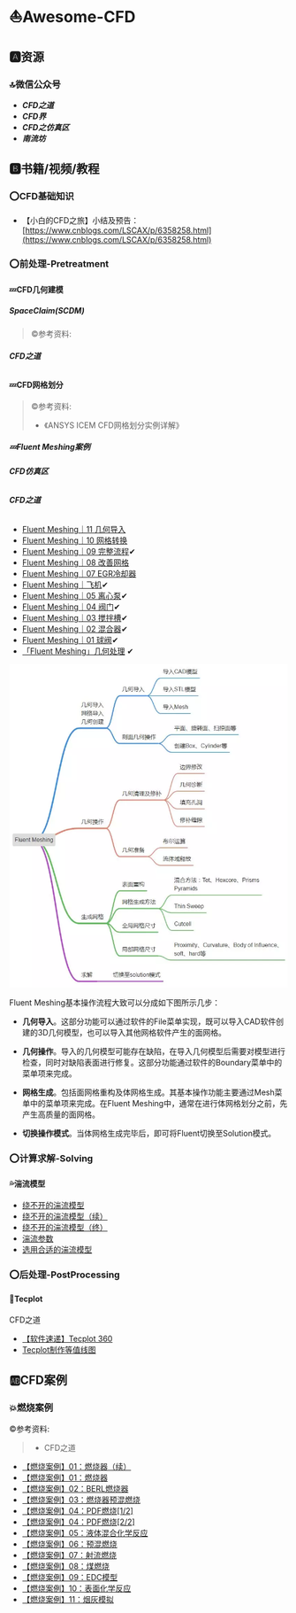 # ⛵Awesome-CFD

## 🅰资源

### 🔝微信公众号

* _**CFD之道**_
* _**CFD界**_
* _**CFD之仿真区**_
* _**南流坊**_

## 🅱书籍/视频/教程

### ⭕CFD基础知识

* 【小白的CFD之旅】小结及预告：[https://www.cnblogs.com/LSCAX/p/6358258.html](https://www.cnblogs.com/LSCAX/p/6358258.html)

### ⭕前处理-Pretreatment

#### 💤CFD几何建模

##### SpaceClaim\(SCDM\)

> ©参考资料:

###### **CFD之道**

#### 💤CFD网格划分

> ©参考资料:
>
> * 《ANSYS ICEM CFD网格划分实例详解》

##### 💤Fluent Meshing案例

###### **CFD仿真区**

###### **CFD之道**

* [Fluent Meshing｜11 几何导入](http://mp.weixin.qq.com/s?__biz=MzIyMzE2NDM1OQ==&mid=2247486205&idx=1&sn=b4b02e426525fdde49b870770c8b726d&chksm=e8232855df54a143072e70e9ba797816b885dbe77a770be1f7d93d8c1268f0f19c56d0940b59&scene=21#wechat_redirect)
* [Fluent Meshing｜10 网格转换](http://mp.weixin.qq.com/s?__biz=MzIyMzE2NDM1OQ==&mid=2247486201&idx=1&sn=1029d32fa53aa35c85631278c0410632&chksm=e8232851df54a147f82a38d291909a5b9f1b6889b015c5394ce38803514e06edae117ae1fbab&scene=21#wechat_redirect)
* [Fluent Meshing｜09 完整流程](http://mp.weixin.qq.com/s?__biz=MzIyMzE2NDM1OQ==&mid=2247486197&idx=1&sn=ac857ab8282ba6d5ee75ba6a5c9e6393&chksm=e823285ddf54a14bbc5ca987985288fc9db1bc515869336a8d14a16b71f41506922d09eb8fed&scene=21#wechat_redirect)✔
* [Fluent Meshing｜08 改善网格](http://mp.weixin.qq.com/s?__biz=MzIyMzE2NDM1OQ==&mid=2247486191&idx=1&sn=3f095425ed25872b060c460248e69aa9&chksm=e8232847df54a15122cc3829210350d84decb88809934add038387a4be3d3330c519b981d17c&scene=21#wechat_redirect)
* [Fluent Meshing｜07 EGR冷却器](http://mp.weixin.qq.com/s?__biz=MzIyMzE2NDM1OQ==&mid=2247486186&idx=1&sn=30ed0f8014fed245fc57421bb1c1c1b6&chksm=e8232842df54a154587908199c6a2039ef652a237ccbc53804417ecbdac41e5ed6be94e277d2&scene=21#wechat_redirect)
* [Fluent Meshing｜飞机](http://mp.weixin.qq.com/s?__biz=MzIyMzE2NDM1OQ==&mid=2247486180&idx=1&sn=ab4d29dc02f7749cd8ab340c91ca156c&chksm=e823284cdf54a15a004be79f2e09c995291a66986af829f4a7e02256313c2c9853525ce539f7&scene=21#wechat_redirect)✔
* [Fluent Meshing｜05 离心泵](http://mp.weixin.qq.com/s?__biz=MzIyMzE2NDM1OQ==&mid=2247486170&idx=1&sn=47ebfe826dbe1abdc71d410496d174d1&chksm=e8232872df54a1646e07ac1bd33f0fc459f448baae87491d4cfe618c8e8696a4c26ae3ceb46f&scene=21#wechat_redirect)✔
* [Fluent Meshing｜04 阀门](http://mp.weixin.qq.com/s?__biz=MzIyMzE2NDM1OQ==&mid=2247486166&idx=1&sn=0809c1d0df9632bd8a99256ffc39c6a8&chksm=e823287edf54a1688a12e1286450d2a38f9059372140b603e5b14dfb5c9f313028ed97c963fb&scene=21#wechat_redirect)✔
* [Fluent Meshing｜03 搅拌槽](http://mp.weixin.qq.com/s?__biz=MzIyMzE2NDM1OQ==&mid=2247486162&idx=1&sn=eceb269ed5a0a95c9f46f5ae2cc47f52&chksm=e823287adf54a16c01dcd11668d1bf77abe82f0f2047a7b299425f21121a8e48abfc0638f339&scene=21#wechat_redirect)✔
* [Fluent Meshing｜02 混合器](http://mp.weixin.qq.com/s?__biz=MzIyMzE2NDM1OQ==&mid=2247486148&idx=2&sn=62bf41481b4dbd23c36017d9eaa87a08&chksm=e823286cdf54a17ac431670a75d958c1cac50a3ada8c828b7fa283df8fd8e0b69e4f84e5fbc3&scene=21#wechat_redirect)✔
* [Fluent Meshing｜01 球阀](http://mp.weixin.qq.com/s?__biz=MzIyMzE2NDM1OQ==&mid=2247486145&idx=1&sn=39654b13f38c378291c4cc9f13b5eba7&chksm=e8232869df54a17f13cf8b468187be884ea1a4bbe0c0009f4d23c8546a30a81347ba3bf52e6d&scene=21#wechat_redirect)✔
* [「Fluent Meshing」几何处理](http://mp.weixin.qq.com/s?__biz=MzIyMzE2NDM1OQ==&mid=2247485872&idx=1&sn=a16d2d000476d6245eb45375e2cf5a8a&chksm=e8232b18df54a20e8d74ff8738d1e880bc21339771a145cac690b5ea9369860fe319e16a45ba&scene=21#wechat_redirect)  ✔

![](/assets/fluentmeshing.png)

Fluent Meshing基本操作流程大致可以分成如下图所示几步：

* **几何导入**。这部分功能可以通过软件的File菜单实现，既可以导入CAD软件创建的3D几何模型，也可以导入其他网格软件产生的面网格。

* **几何操作**。导入的几何模型可能存在缺陷，在导入几何模型后需要对模型进行检查，同时对缺陷表面进行修复。这部分功能通过软件的Boundary菜单中的菜单项来完成。

* **网格生成**。包括面网格重构及体网格生成。其基本操作功能主要通过Mesh菜单中的菜单项来完成。在Fluent Meshing中，通常在进行体网格划分之前，先产生高质量的面网格。

* **切换操作模式**。当体网格生成完毕后，即可将Fluent切换至Solution模式。

### ⭕计算求解-Solving

#### 💦湍流模型

* [绕不开的湍流模型](http://mp.weixin.qq.com/s?__biz=MzIyMzE2NDM1OQ==&mid=2247483801&idx=1&sn=f680d25df0da2c6b1cb688a2fe8ab610&chksm=e8232331df54aa2787296ace97d587ef3ff034904fde2b08a7e2730a3639af2d8a2b60c02247&scene=21#wechat_redirect)
* [绕不开的湍流模型（续）](http://mp.weixin.qq.com/s?__biz=MzIyMzE2NDM1OQ==&mid=2247483803&idx=1&sn=e5dbf5237450e7b67ab55ac7be887342&chksm=e8232333df54aa2510aaeb146b42c0ddb7bf643c20ed9c62316c2b8cabb9b7228c62e546bb1e&scene=21#wechat_redirect)
* [绕不开的湍流模型（终）](http://mp.weixin.qq.com/s?__biz=MzIyMzE2NDM1OQ==&mid=2247483803&idx=2&sn=83e0c77663a1510a6396b98488ef3a02&chksm=e8232333df54aa250bd6af54d97f1f7c59da530fbc011ff765558821109ba049297f7a0ea1db&scene=21#wechat_redirect)
* [湍流参数](http://mp.weixin.qq.com/s?__biz=MzIyMzE2NDM1OQ==&mid=2247484015&idx=1&sn=d79b512fbe40d6880252643aa55faa32&chksm=e82320c7df54a9d189487e227b0dc4de0e981bdda4639121b0ed585efa0eeec5462f811e76ec&scene=21#wechat_redirect)
* [选用合适的湍流模型](http://mp.weixin.qq.com/s?__biz=MzIyMzE2NDM1OQ==&mid=2247483792&idx=1&sn=31ad0da456dabaa4b0f558c20f6897d3&chksm=e8232338df54aa2e30fc86cbedf613bc4419ab5edb57cdd768b3fd55bdddc5953469e2b65d1d&scene=21#wechat_redirect)

### ⭕后处理-PostProcessing

#### 💫Tecplot

CFD之道

* [【软件速递】Tecplot 360](http://mp.weixin.qq.com/s?__biz=MzIyMzE2NDM1OQ==&mid=2247484212&idx=1&sn=49dd58748eb7afdcd19eabb24c02de87&chksm=e823219cdf54a88a2686fdbc6cd89ab61d053578368463abad827bf942fd897469d53dbf1f17&scene=21#wechat_redirect)
* [Tecplot制作等值线图](http://mp.weixin.qq.com/s?__biz=MzIyMzE2NDM1OQ==&mid=2247484208&idx=2&sn=a29628e66cb7939560174a83151ba221&chksm=e8232198df54a88e364b64457b826eb05d9e0727a367923419bbcab4f002a5663a20babfe5e5&scene=21#wechat_redirect)

## 🆎CFD案例

### 💥燃烧案例

©参考资料:

> * CFD之道

* [【燃烧案例】01：燃烧器（续）](https://mp.weixin.qq.com/s?__biz=MzIyMzE2NDM1OQ==&mid=2247484656&idx=2&sn=5b741b62c7faada2d0ef363877cf9f8d&scene=21#wechat_redirect)
* [【燃烧案例】01：燃烧器](https://mp.weixin.qq.com/s?__biz=MzIyMzE2NDM1OQ==&mid=2247484656&idx=1&sn=d8b83623fd77262508046ac63b643a15&scene=21#wechat_redirect)
* [【燃烧案例】02：BERL燃烧器](https://mp.weixin.qq.com/s?__biz=MzIyMzE2NDM1OQ==&mid=2247484663&idx=1&sn=3eef05c07423b49b3cafbb9113e30b49&scene=21#wechat_redirect)
* [【燃烧案例】03：燃烧器预混燃烧](https://mp.weixin.qq.com/s?__biz=MzIyMzE2NDM1OQ==&mid=2247484674&idx=1&sn=c0fa461bba112b1d36cf3b30af4f032e&scene=21#wechat_redirect)
* [【燃烧案例】04：PDF燃烧\[1/2\]](https://mp.weixin.qq.com/s?__biz=MzIyMzE2NDM1OQ==&mid=2247484684&idx=1&sn=673ed6cf5994bd0561e0975e85d8b589&scene=21#wechat_redirect)
* [【燃烧案例】04：PDF燃烧\[2/2\]](https://mp.weixin.qq.com/s?__biz=MzIyMzE2NDM1OQ==&mid=2247484684&idx=2&sn=c0237c5ec248b6f9a0fab06735f13928&scene=21#wechat_redirect)
* [【燃烧案例】05：液体混合化学反应](https://mp.weixin.qq.com/s?__biz=MzIyMzE2NDM1OQ==&mid=2247484692&idx=1&sn=fcab241ce220affec384d55108f1ae5e&scene=21#wechat_redirect)
* [【燃烧案例】06：预混燃烧](https://mp.weixin.qq.com/s?__biz=MzIyMzE2NDM1OQ==&mid=2247484692&idx=2&sn=648bbecb5a4d6cc6b583c3659b0c2f62&scene=21#wechat_redirect)
* [【燃烧案例】07：射流燃烧](https://mp.weixin.qq.com/s?__biz=MzIyMzE2NDM1OQ==&mid=2247484701&idx=1&sn=df195beaf8cb56ca931e7aae0d04e96c&scene=21#wechat_redirect)
* [【燃烧案例】08：煤燃烧](https://mp.weixin.qq.com/s?__biz=MzIyMzE2NDM1OQ==&mid=2247484701&idx=2&sn=bb2e17ebd32fef632c6393727f2041c9&scene=21#wechat_redirect)
* [【燃烧案例】09：EDC模型](https://mp.weixin.qq.com/s?__biz=MzIyMzE2NDM1OQ==&mid=2247484710&idx=1&sn=ee0e97c595347d4ecef20eed98a4fc29&scene=21#wechat_redirect)
* [【燃烧案例】10：表面化学反应](https://mp.weixin.qq.com/s?__biz=MzIyMzE2NDM1OQ==&mid=2247484710&idx=2&sn=11618fb38c61958d0a4d8bc274be66a5&scene=21#wechat_redirect)
* [【燃烧案例】11：烟灰模拟](https://mp.weixin.qq.com/s?__biz=MzIyMzE2NDM1OQ==&mid=2247484711&idx=1&sn=2bdb8fd90ec898074c43de96d927a91e&scene=21#wechat_redirect)



